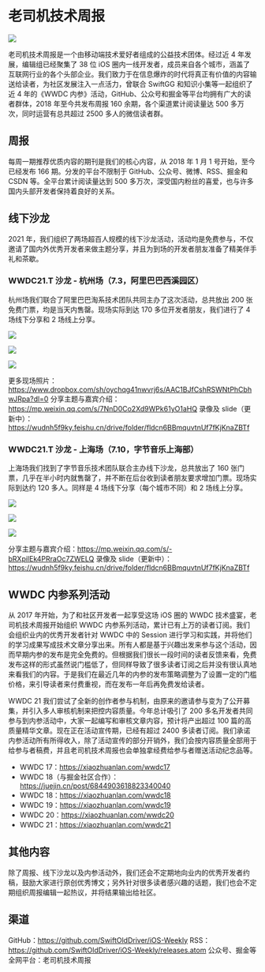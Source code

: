 # 老司机技术周报

![](https://github.com/SwiftOldDriver/iOS-Weekly/blob/master/assets/ios-weekly-juejin.png?raw=true)

老司机技术周报是一个由移动端技术爱好者组成的公益技术团体。经过近 4 年发展，编辑组已经聚集了 38 位 iOS 圈内一线开发者，成员来自各个城市，涵盖了互联网行业的各个头部企业。我们致力于在信息爆炸的时代将真正有价值的内容输送给读者，为社区发展注入一点活力，曾联合 SwiftGG 和知识小集等一起组织了近 4 年的《WWDC 内参》活动，GitHub、公众号和掘金等平台均拥有广大的读者群体，2018 年至今共发布周报 160 余期，各个渠道累计阅读量达 500 多万次，同时运营有总共超过 2500 多人的微信读者群。

## 周报

每周一期推荐优质内容的期刊是我们的核心内容，从 2018 年 1 月 1 号开始，至今已经发布 166 期。分发的平台不限制于 GitHub、公众号、微博、RSS、掘金和 CSDN 等。全平台累计阅读量达到 500 多万次，深受国内粉丝的喜爱，也与许多国内头部开发者保持着良好的关系。

## 线下沙龙

2021 年，我们组织了两场超百人规模的线下沙龙活动，活动均是免费参与，不仅邀请了国内外优秀开发者来做主题分享，并且为到场的开发者朋友准备了精美伴手礼和茶歇。

### WWDC21.T 沙龙 - 杭州场（7.3，阿里巴巴西溪园区）

杭州场我们联合了阿里巴巴淘系技术团队共同主办了这次活动，总共放出 200 张免费门票，均是当天内售罄。现场实际到达 170 多位开发者朋友，我们进行了 4 场线下分享和 2 场线上分享。

![](https://uc334c8ab79b1c4b3d81b0fc923f.previews.dropboxusercontent.com/p/thumb/ABNZXEoLJWAh36QqNsDUd6vQooBZyJiXwtgECHBqM7top5xRs8gv32XTEaNgp8EUhzJxrp62Lv3XjQR7VI-n2IhWSnEaVuaOJ98DnS_gTvbQL3QZZlH41SQkRpDuucWB6Jaut8TKg453FTVGbpqrqNkdi_q8yq7GlF0rtRYHf7HrDKmZCsf4G2P8zwXbrQ90afvGnjR1ER3p_x-h_9LQklT2uarAzpr85wjYyP727wBrCQXzcNpSH6Gv57vvHDlKJRQeNKIFek2zMeXuZftmV0Vw1tm1hrpklVy-E0qldqL8OSc4vAqvCbsNlr30R8ljWyDQuRhWWwVN9MRI0pLGyHdLldkRkr8BXofzkHvUqZ_cT7bki-2NScLSMOJGx0TI_g1gROkqcdj4A42_A81Umac0hcXB83SvhvR0yGi4C7bpFA/p.jpeg?fv_content=true&size_mode=5)

![](https://uce2dd3bb20b579695ded8aefdb0.previews.dropboxusercontent.com/p/thumb/ABPOBjVPXTGCOJQJ6_9-t1n7XjJ4mSZRz3vZ070M4KxJ3QbyzQkIBlqMsrvGNapyybQdiGzDliIUzXOCaF7O3tvJD9jcgiC1Fs4CR7JTEb3Qwtue5qwRVEguGDWEdgb_9lwIsm3ASr0H3KyfgWkGSNNtDoLPWDIgwmNZmqtSuUOwCpMsWO1UirZe6PQEFdsh1MdtRKZBsnQHUMjHnAds5OpdR3psNVcGeZrlXJlusTezUohD4vXtNXGLza7h1auMI_WP9c6RdBLM4jH7mcraSWouM_UxSuOLRViiqxvvEBozCSuHPDslyp4fj1NLHkVJWcVKyYoIT1UIJB7MU2NkAINNZl9IKrSiu-7OEEP0dAPYl9XXhmX0QfMBnNguUXuJMVjshY0LrYHXBeKu36nGzGPghRJ2kxafURqpjhXmfQsZkA/p.jpeg?fv_content=true&size_mode=5)

![](https://uc26585f7d73e8bb22c06b641a1d.previews.dropboxusercontent.com/p/thumb/ABOiHH0KppG4K5wFbcf2CCmtgUKNpfxQopHCHiZHqGRhQhCiCawFKVxgHj1DDeI4uF3CejsnvGQhslkZLdqQrqy5sFTjaYlRuTEsUNo8lbT8Ag41gdSvPwsPHNLZq1OjHAMa7DEcRRX5wwvPME2Ke6nJU7WJ0zxFt5EBrJI_x2yaqrmuVksigjpkxN31u8SJdKVpbtD0oungrNgCj1eByLGzp0L9mMei0gm1Vrp7yzr1yYQWLIkMlNOesGNbwCQWlsCSA6Il7LQ0FgsR2Cu-V6oRq_iYDkDAWXfl9ekSuc31JzkbLEi5UqnEeLSY9HjdlsrVFcT4XkDLaSVzChM-im3EtxtBJSvSJrQO6blTg61lRULzBpTZ50uYI5cuFapf4vqV9HyPmJKH9oUc-SkZVSldXEsmSO0ZkX9lztOe_NnIqg/p.jpeg?size=2048x1536&size_mode=3)

更多现场照片：https://www.dropbox.com/sh/oychqg41nwvrj6s/AAC1BJfCshRSWNtPhCbhwJRpa?dl=0
分享主题与嘉宾介绍：https://mp.weixin.qq.com/s/7NnD0Co2Xd9WPk61yO1aHQ
录像及 slide（更新中）：https://wudnh5f9ky.feishu.cn/drive/folder/fldcn6BBmquvtnUf7fKjKnaZBTf

### WWDC21.T 沙龙 - 上海场（7.10，字节音乐上海部）

上海场我们找到了字节音乐技术团队联合主办线下沙龙，总共放出了 160 张门票，几乎在半小时内就售罄了，并不断在后台收到读者朋友要求增加门票。现场实际到达约 120 多人。同样是 4 场线下分享（每个城市不同）和 2 场线上分享。

![](https://uc530b871cd4e8cd35aed9150cbb.previews.dropboxusercontent.com/p/thumb/ABPeyBLBfqMZawUbS713dhQGdX-jesGkfCJoJq2q4d1tROyFPjKMhjbMqMeSl2T8HOPPvvz9KgZbLAdhNIHeiKvUHDreBE1oJuN_Jqyp7QixlqBdqylp7owyjeQSvWtyy7JF_8UreTvfzWYpNUFVSbHUeMIKwFhAo61wH5ChUdqw25SuRYoC2O8qwd4fjH00EdXIWzmGIE5LAsg3x5kfY-Gddd8W-rNfUcwby1F323XFXW0Gq0X3oca-KBBjYTroPaB6Et0dYyext8LYcUGGq4bnxpbKotGjtWuJ4gzCPJfXG1BcNTJLxlBP7EC31XLSJN89x09SBEiAfZnnpWUgtizPghEujZR-I5ULBUbK5FZU8otUxSehdDKv2--2PH4oLGFBvvnXK2h6FddJlujCbGwjoLoQx34-X4m8UA6I6yu6e1KWrKZ_xY2NOLUqTuIy726jH2dBsBVzqG1bxvTfT9gn/p.jpeg?size=2048x1536&size_mode=3)

![](https://uc301588ae5527d3969f4b8e2e4b.previews.dropboxusercontent.com/p/thumb/ABMOxBvq-Ix1GQWgUhrDJtZgpEfwAOsgXZc9-ah-CFNlScsrsYMRyKZSH4rKDjVjsEWO3_EJfZM_Z2zrNOX8hT4j3wIFpLMtsb_veke2UF1AkXAf6y-jPOJsn5W9Yq06gz_WHnjxe_yBz5XFRY8vObAucoWdUmm5jHYQAIY8SQk3Rt9dZ77db6rtxvJMFzYnKYlifhwTya5CBZPoEGoribhSoS4o9hEbsHg0Xhcc9P8YVF98Y6RPWpew2qX1mV1iR_5Bn1vEacJS7mXcPSqsVOClEl1L8fLz6U1PEr4WlKsnnOmAE-XlV84LLDAOtUTa26EpDuAZ7AUoEv-8h4Tbf1FrEyOeSEpTow-r5io63KbIN0qywLBsoUK9JTH1b4w468x1-SaZen-qhBcZ4bPyJz-D9A4QjEYu4AhdDb3FTS1K2XYozW8RLmJuHcXp-0RqUHYcvsXxSUOqpASwG6lX75JB/p.jpeg?size=2048x1536&size_mode=3)

![](https://ucaf23691e0bc2191620b5ae26fa.previews.dropboxusercontent.com/p/thumb/ABOeh0JcG3l_Jlo05VbbgJcZ-CRJzZzcUiBgB3pfiU-F8cdA_ctmhK5c5leuHkXX88BF65b7AfAfnGYAUKQbP-BbtEVwscF6Bd3-UNf-IUIEjFDQtPN-VdqkeOID8HhyPy2bNb01RwGQ4AUgEHEP9NHEZs77nVCxPznlnB6aWGA90Nb2v9xaqVhXs1gsViVDQmBzKUD7_oJrawziHPrgR375U7-R6DZ-EFa9GhlPFdF0t5WzeghyFZbGQm8umMdnvb1CH75lSVeTnPolfgQoqBk-lLoj3LFPDaSbYIWFlcmpOPlZZmXo3PP3VNN-UcbPXNDDx9Iypl-3ut4dN85IdQFE8AlyTDYyPRnSAOyrUkwbd3LVXweEHhP2nOQ5DL_zh6hXaa_1dPkIdV306Cy6Y4khuNTw5aHw8m7nV_aQKIOa9e5oSxC7HxwTHHB3-WjXLjNrr8KuYZSEs9rCJBfp5m0d/p.jpeg?size=2048x1536&size_mode=3)

分享主题与嘉宾介绍：https://mp.weixin.qq.com/s/-bRXpilEk4PRraOc7ZWELQ
录像及 slide（更新中）：https://wudnh5f9ky.feishu.cn/drive/folder/fldcn6BBmquvtnUf7fKjKnaZBTf

## WWDC 内参系列活动

从 2017 年开始，为了和社区开发者一起享受这场 iOS 圈的 WWDC 技术盛宴，老司机技术周报开始组织 WWDC 内参系列活动，累计已有上万的读者订阅。我们会组织业内的优秀开发者针对 WWDC 中的 Session 进行学习和实践，并将他们的学习成果写成技术文章分享出来。所有人都是基于兴趣出发来参与这个活动，因而早期内参的发布是完全免费的。但根据我们很长一段时间的读者反馈来看，免费发布这样的形式虽然说门槛低了，但同样导致了很多读者订阅之后并没有很认真地来看我们的内容。于是我们在最近几年的内参的发布策略调整为了设置一定的门槛价格，来引导读者来付费重视，而在发布一年后再免费发给读者。

WWDC 21 我们尝试了全新的创作者参与机制，由原来的邀请参与变为了公开募集，并引入多人审核机制来把控内容质量。今年总计吸引了 200 多名开发者共同参与到内参活动中，大家一起编写和审核文章内容，预计将产出超过 100 篇的高质量精华文章。现在正在活动宣传期，已经有超过 2400 多读者订阅。我们承诺内参活动所有所得收入，除了活动宣传的部分开销外，我们会按内容质量全部用于给参与者稿费，并且老司机技术周报也会单独拿经费给参与者赠送活动纪念品等。

- WWDC 17：https://xiaozhuanlan.com/wwdc17
- WWDC 18（与掘金社区合作）：https://juejin.cn/post/6844903618823340040
- WWDC 18：https://xiaozhuanlan.com/wwdc18
- WWDC 19：https://xiaozhuanlan.com/wwdc19
- WWDC 20：https://xiaozhuanlan.com/wwdc20
- WWDC 21：https://xiaozhuanlan.com/wwdc21

## 其他内容

除了周报、线下沙龙以及内参活动外，我们还会不定期地向业内的优秀开发者约稿，鼓励大家进行原创优秀博文；另外针对很多读者感兴趣的话题，我们也会不定期组织周报编辑一起热议，并将结果输出给社区。

## 渠道

GitHub：https://github.com/SwiftOldDriver/iOS-Weekly
RSS：https://github.com/SwiftOldDriver/iOS-Weekly/releases.atom
公众号、掘金等全网平台：老司机技术周报
